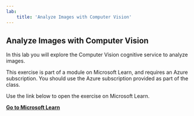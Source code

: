```yaml
---
lab:
    title: 'Analyze Images with Computer Vision​'
---
```


## Analyze Images with Computer Vision​

In this lab you will explore the Computer Vision cognitive service to analyze images.​

This exercise is part of a module on Microsoft Learn, and requires an Azure subscription. You should use the Azure subscription provided as part of the class.

Use the link below to open the exercise on Microsoft Learn.

**[Go to Microsoft Learn](https://docs.microsoft.com/learn/modules/analyze-images-computer-vision/3-analyze-images)**
